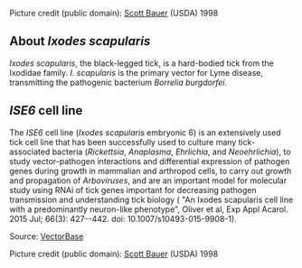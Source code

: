 Picture credit (public domain): [Scott
Bauer](http://commons.wikimedia.org/wiki/File:Adult_deer_tick.jpg)
(USDA) 1998

About *Ixodes scapularis*
-------------------------

*Ixodes scapularis*, the black-legged tick, is a hard-bodied tick from
the Ixodidae family. *I. scapularis* is the primary vector for Lyme
disease, transmitting the pathogenic bacterium *Borrelia burgdorfei*.

*ISE6* cell line
----------------

The *ISE6* cell line (*Ixodes scapularis* embryonic 6) is an extensively
used tick cell line that has been successfully used to culture many
tick-associated bacteria (*Rickettsia*, *Anaplasma*, *Ehrlichia*, and
*Neoehrlichia*), to study vector-pathogen interactions and differential
expression of pathogen genes during growth in mammalian and arthropod
cells, to carry out growth and propagation of *Arboviruses*, and are an
important model for molecular study using RNAi of tick genes important
for decreasing pathogen transmission and understanding tick biology (
"An Ixodes scapularis cell line with a predominantly neuron-like
phenotype", Oliver et al, Exp Appl Acarol. 2015 Jul; 66(3): 427--442.
doi: 10.1007/s10493-015-9908-1).

Source:
[VectorBase](https://www.vectorbase.org/organisms/ixodes-scapularis)

Picture credit (public domain): [Scott
Bauer](http://commons.wikimedia.org/wiki/File:Adult_deer_tick.jpg)
(USDA) 1998
